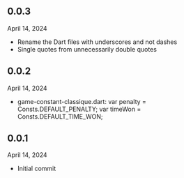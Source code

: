 
## 0.0.3
April 14, 2024
- Rename the Dart files with underscores and not dashes
- Single quotes from unnecessarily double quotes

## 0.0.2
April 14, 2024
- game-constant-classique.dart:
  var penalty = Consts.DEFAULT_PENALTY;
  var timeWon = Consts.DEFAULT_TIME_WON;

## 0.0.1
April 14, 2024
- Initial commit
